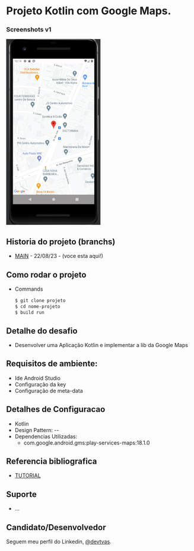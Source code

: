 <h1>Projeto Kotlin com Google Maps.</h1>

### Screenshots v1

<img src="assets\readme_maps.png" height="500em" /> 

## Historia do projeto (branchs)

- [MAIN]() - 22/08/23 - (voce esta aqui!)


<h2>Como rodar o projeto</h2>

  + Commands

    ```
    $ git clone projeto
    $ cd nome-projeto
    $ build run
    
    ```
    
<h2>Detalhe do desafio</h2>

* Desenvolver uma Aplicação Kotlin e implementar a lib da Google Maps

<h2>Requisitos de ambiente:</h2>

* Ide Android Studio
* Configuração da key 
* Configuração de meta-data


<h2>Detalhes de Configuracao</h2>
  
  + Kotlin
  + Design Pattern: --
  + Dependencias Utilizadas:  
    - com.google.android.gms:play-services-maps:18.1.0
      

<h2>Referencia bibliografica</h2>

  + [TUTORIAL]([https://www.figma.com/file/a6rT2z9LoW5QfTy5w8UrOW/VR-Education?node-id=1-515&t=PnCmDVUnUK0dAzgJ-0](https://www.youtube.com/watch?v=_dhFsvEeuCs))

## Suporte

- ...

## Candidato/Desenvolvedor

Seguem meu perfil do Linkedin, [@devtvas](https://www.linkedin.com/in/devtvas/).
